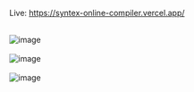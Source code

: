 Live: https://syntex-online-compiler.vercel.app/ <br></br>

![image](https://github.com/user-attachments/assets/a7e653a3-15ba-46db-9e97-89a818fe819f)<br></br>
![image](https://github.com/user-attachments/assets/af29cfd2-f200-4ffc-b3ea-dfca710cc04e) <br></br>
![image](https://github.com/user-attachments/assets/96e31e26-e73f-4bf9-bf45-fe0363bb41f1)

